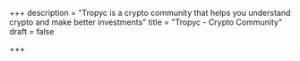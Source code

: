 +++
description = "Tropyc is a crypto community that helps you understand crypto and make better investments"
title = "Tropyc - Crypto Community"
draft = false

+++
